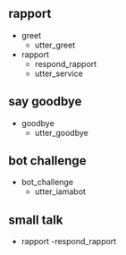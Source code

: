 ## rapport 
* greet
  - utter_greet
* rapport
  - respond_rapport
  - utter_service

## say goodbye
* goodbye
  - utter_goodbye

## bot challenge
* bot_challenge
  - utter_iamabot

## small talk
* rapport
  -respond_rapport
